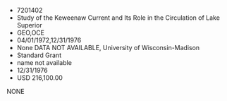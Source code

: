 * 7201402
* Study of the Keweenaw Current and Its Role in the           Circulation of Lake Superior
* GEO,OCE
* 04/01/1972,12/31/1976
* None   DATA NOT AVAILABLE, University of Wisconsin-Madison
* Standard Grant
*   name not available
* 12/31/1976
* USD 216,100.00

NONE